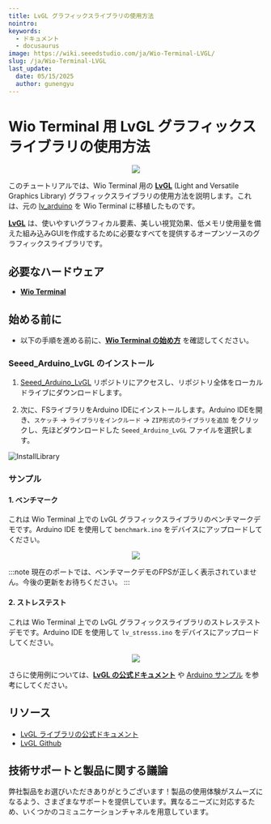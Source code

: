 ```yaml
---
title: LvGL グラフィックスライブラリの使用方法
nointro:
keywords:
  - ドキュメント
  - docusaurus
image: https://wiki.seeedstudio.com/ja/Wio-Terminal-LVGL/
slug: /ja/Wio-Terminal-LVGL
last_update:
  date: 05/15/2025
  author: gunengyu
---
```



# Wio Terminal 用 LvGL グラフィックスライブラリの使用方法

<div align="center"><img src="https://files.seeedstudio.com/wiki/Wio-Terminal-LVGL/banner.gif" /></div>

このチュートリアルでは、Wio Terminal 用の [**LvGL**](https://lvgl.io/) (Light and Versatile Graphics Library) グラフィックスライブラリの使用方法を説明します。これは、元の [lv_arduino](https://github.com/lvgl/lv_arduino) を Wio Terminal に移植したものです。

[**LvGL**](https://lvgl.io/) は、使いやすいグラフィカル要素、美しい視覚効果、低メモリ使用量を備えた組み込みGUIを作成するために必要なすべてを提供するオープンソースのグラフィックスライブラリです。

## 必要なハードウェア

- [**Wio Terminal**](https://www.seeedstudio.com/Wio-Terminal-p-4509.html)

## 始める前に

- 以下の手順を進める前に、[**Wio Terminal の始め方**](https://wiki.seeedstudio.com/ja/Wio-Terminal-Getting-Started/) を確認してください。

### Seeed_Arduino_LvGL のインストール

1. [Seeed_Arduino_LvGL](https://github.com/Seeed-Studio/Seeed_Arduino_LvGL) リポジトリにアクセスし、リポジトリ全体をローカルドライブにダウンロードします。

2. 次に、FSライブラリをArduino IDEにインストールします。Arduino IDEを開き、`スケッチ` -> `ライブラリをインクルード` -> `ZIP形式のライブラリを追加` をクリックし、先ほどダウンロードした `Seeed_Arduino_LvGL` ファイルを選択します。

![InstallLibrary](https://files.seeedstudio.com/wiki/Wio-Terminal/img/Xnip2019-11-21_15-50-13.jpg)

### サンプル

#### 1. ベンチマーク

これは Wio Terminal 上での LvGL グラフィックスライブラリのベンチマークデモです。Arduino IDE を使用して `benchmark.ino` をデバイスにアップロードしてください。

<div align="center"><img src="https://files.seeedstudio.com/wiki/Wio-Terminal-LVGL/benchmark.gif" /></div>

:::note
    現在のポートでは、ベンチマークデモのFPSが正しく表示されていません。今後の更新をお待ちください。
:::

#### 2. ストレステスト

これは Wio Terminal 上での LvGL グラフィックスライブラリのストレステストデモです。Arduino IDE を使用して `lv_stresss.ino` をデバイスにアップロードしてください。

<div align="center"><img src="https://files.seeedstudio.com/wiki/Wio-Terminal-LVGL/stress.gif" /></div>

さらに使用例については、[**LvGL の公式ドキュメント**](https://docs.lvgl.io/latest/en/html/index.html) や [Arduino サンプル](https://github.com/lvgl/lvgl/tree/master/examples/arduino) を参考にしてください。

## リソース

- [LvGL ライブラリの公式ドキュメント](https://docs.lvgl.io/latest/en/html/index.html)
- [LvGL Github](https://github.com/lvgl/lvgl)

## 技術サポートと製品に関する議論

弊社製品をお選びいただきありがとうございます！製品の使用体験がスムーズになるよう、さまざまなサポートを提供しています。異なるニーズに対応するため、いくつかのコミュニケーションチャネルを用意しています。

<div class="button_tech_support_container">
<a href="https://forum.seeedstudio.com/" class="button_forum"></a> 
<a href="https://www.seeedstudio.com/contacts" class="button_email"></a>
</div>

<div class="button_tech_support_container">
<a href="https://discord.gg/eWkprNDMU7" class="button_discord"></a> 
<a href="https://github.com/Seeed-Studio/wiki-documents/discussions/69" class="button_discussion"></a>
</div>